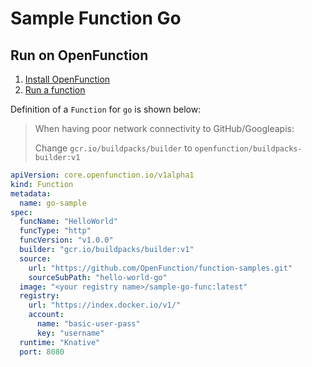 # Sample Function Go

## Run on OpenFunction

1. [Install OpenFunction](https://github.com/OpenFunction/OpenFunction#quickstart)
2. [Run a function](https://github.com/OpenFunction/OpenFunction#sample-run-a-function)

Definition of a ```Function``` for ```go``` is shown below:

> When having poor network connectivity to GitHub/Googleapis:
>
> Change ```gcr.io/buildpacks/builder``` to ```openfunction/buildpacks-builder:v1```

```yaml
apiVersion: core.openfunction.io/v1alpha1
kind: Function
metadata:
  name: go-sample
spec:
  funcName: "HelloWorld"
  funcType: "http"
  funcVersion: "v1.0.0"
  builder: "gcr.io/buildpacks/builder:v1"
  source:
    url: "https://github.com/OpenFunction/function-samples.git"
    sourceSubPath: "hello-world-go"
  image: "<your registry name>/sample-go-func:latest"
  registry:
    url: "https://index.docker.io/v1/"
    account:
      name: "basic-user-pass"
      key: "username"
  runtime: "Knative"
  port: 8080
```